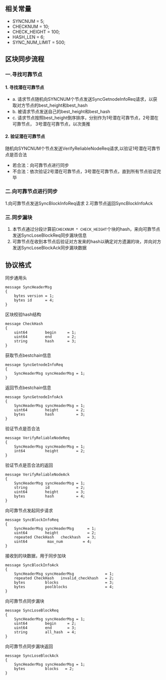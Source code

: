 ## 相关常量
* SYNCNUM = 5;          
* CHECKNUM = 10;        
* CHECK_HEIGHT = 100;   
* HASH_LEN = 6;         
* SYNC_NUM_LIMIT = 500; 

## 区块同步流程

### 一.寻找可靠节点

#### 1. 寻找潜在可靠节点
* a. 请求节点随机向SYNCNUM个节点发送SyncGetnodeInfoReq请求，以获取对方节点的best_height和best_hash
* b. 被请求节点发送自己的best_height和best_hash
* c. 请求节点按照best_height倒序排序，分别作为1号潜在可靠节点，2号潜在可靠节点， 3号潜在可靠节点，以次类推

#### 2. 验证潜在可靠节点
随机向SYNCNUM个节点发送VerifyReliableNodeReq请求,以验证1号潜在可靠节点是否合法
* 若合法：向可靠节点进行同步
* 不合法：依次验证2号潜在可靠节点，3号潜在可靠节点，直到所有节点验证完毕

### 二.向可靠节点进行同步
1.向可靠节点发送SyncBlockInfoReq请求
2.可靠节点返回SyncBlockInfoAck

### 三.同步漏块
1. 本节点通过分段计算前`CHECKNUM * CHECK_HEIGHT`个块的hash，来向可靠节点发送SyncLoseBlockReq同步漏块信息
2. 可靠节点在收到本节点后验证对方发来的hash以确定对方遗漏的块，并向对方发送SyncLoseBlockAck同步漏块数据


## 协议格式
同步通用头
```
message SyncHeaderMsg
{
	bytes version = 1;					
	bytes id      = 4;					
}
```

区块校验hash结构
```
message CheckHash
{
    uint64 		  begin		= 1;    
    uint64 		  end       = 2;    
    string 		  hash      = 3;    
}
```

获取节点bestchain信息
```
message SyncGetnodeInfoReq
{
    SyncHeaderMsg syncHeaderMsg = 1;						
}
```

返回节点bestchain信息
```
message SyncGetnodeInfoAck
{
    SyncHeaderMsg syncHeaderMsg = 1;
    uint64 		  height		= 2;    
    bytes 		  hash			= 3;    
}
```


验证节点是否合法
```
message VerifyReliableNodeReq
{
	SyncHeaderMsg syncHeaderMsg = 1;
    int64 		  height		= 2;     
}
```

验证节点是否合法的返回
```
message VerifyReliableNodeAck
{
	SyncHeaderMsg syncHeaderMsg = 1;
    string        id            = 2;      
    uint64 		  height		= 3;      
    bytes 		  hash			= 4;      
}
```

向可靠节点发起同步请求
```
message SyncBlockInfoReq
{
    SyncHeaderMsg syncHeaderMsg      = 1;						
    uint64 		  height		     = 2;						
    repeated CheckHash   checkhash   = 3;                       
	uint64         max_num         = 4;                       
}
```

接收到的块数据，用于同步加块
```
message SyncBlockInfoAck
{
    SyncHeaderMsg syncHeaderMsg              = 1;		     
    repeated CheckHash   invalid_checkhash   = 2;             
    bytes 		  blocks		             = 3;				
	bytes         poolblocks                 = 4;                 
}
```
向可靠节点同步漏块

```
message SyncLoseBlockReq
{
	SyncHeaderMsg syncHeaderMsg = 1;
    uint64 		  begin		= 2;     
    uint64 		  end       = 3;      
    string        all_hash  = 4;      
}
```

向可靠节点同步漏块返回
```
message SyncLoseBlockAck
{
	SyncHeaderMsg syncHeaderMsg = 1; 
    bytes 		  blocks   = 2;	     
}
```












 